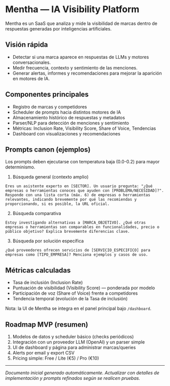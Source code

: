 # Mentha — IA Visibility Platform

Mentha es un SaaS que analiza y mide la visibilidad de marcas dentro de respuestas generadas por inteligencias artificiales.

## Visión rápida
- Detectar si una marca aparece en respuestas de LLMs y motores conversacionales.
- Medir frecuencia, contexto y sentimiento de las menciones.
- Generar alertas, informes y recomendaciones para mejorar la aparición en motores de IA.

## Componentes principales
- Registro de marcas y competidores
- Scheduler de prompts hacia distintos motores de IA
- Almacenamiento histórico de respuestas y metadatos
- Parser/NLP para detección de menciones y sentimiento
- Métricas: Inclusion Rate, Visibility Score, Share of Voice, Tendencias
- Dashboard con visualizaciones y recomendaciones

## Prompts canon (ejemplos)
Los prompts deben ejecutarse con temperatura baja (0.0-0.2) para mayor determinismo.

1. Búsqueda general (contexto amplio)

```
Eres un asistente experto en [SECTOR]. Un usuario pregunta: "¿Qué empresas o herramientas conoces que ayuden con [PROBLEMA/NECESIDAD]?".
Responde con una lista corta (máx. 6) de empresas o herramientas relevantes, indicando brevemente por qué las recomiendas y proporcionando, si es posible, la URL oficial.
```

2. Búsqueda comparativa

```
Estoy investigando alternativas a [MARCA_OBJETIVO]. ¿Qué otras empresas o herramientas son comparables en funcionalidades, precio o público objetivo? Explica brevemente diferencias clave.
```

3. Búsqueda por solución específica

```
¿Qué proveedores ofrecen servicios de [SERVICIO_ESPECIFICO] para empresas como [TIPO_EMPRESA]? Menciona ejemplos y casos de uso.
```

## Métricas calculadas
- Tasa de inclusión (Inclusion Rate)
- Puntuación de visibilidad (Visibility Score) — ponderada por modelo
- Participación de voz (Share of Voice) frente a competidores
- Tendencia temporal (evolución de la Tasa de inclusión)

Nota: la UI de Mentha se integra en el panel principal bajo `/dashboard`.

## Roadmap MVP (resumen)
1. Modelos de datos y scheduler básico (checks periódicos)
2. Integración con un proveedor LLM (OpenAI) y un parser simple
3. UI de dashboard y página para administrar marcas/queries
4. Alerts por email y export CSV
5. Pricing simple: Free / Lite (€5) / Pro (€10)

---
_Documento inicial generado automáticamente. Actualizar con detalles de implementación y prompts refinados según se realicen pruebas._

